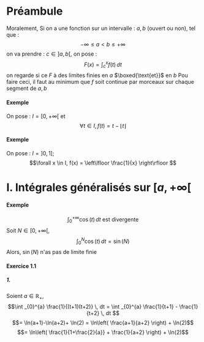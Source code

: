 # Préambule
Moralement, 
Si on a une fonction sur un intervalle : $a, b$ (ouvert ou non), tel que  : 
$$- \infty \leq a < b \leq + \infty$$
on va prendre : $c \in ]a, b[$, on pose :
$$F(x) = \int _{c}^{x} f(t) \, dt $$
on regarde si ce $F$ à des limites finies en $a$ $\boxed{\text{et}}$ en $b$
Pou faire ceci, il faut au minimum que $f$ soit continue par morceaux sur chaque segment de $a, b$

#### Exemple
On pose : $I = [0, + \infty[$ et
$$\forall t \in I, f(t) = t - \left\lfloor t \right\rfloor$$

#### Exemple
On pose : $I = ]0, 1]$; 
$$\forall x \in I, f(x) = \left\lfloor \frac{1}{x} \right\rfloor $$

# I. Intégrales généralisés sur $[a, +\infty[$
#### Exemple
$$\int_{0}^{+ \infty} \cos(t) \, dt \text{ est divergente}$$
Soit $N \in [0, + \infty[$, 
$$\int _{0}^{N} \cos(t) \, dt = \sin(N)$$
Alors, $\sin(N)$ n'as pas de limite finie

#### Exercice 1.1
##### 1.
Soient $a \in \mathbb{R}_{+}$, 
$$\int _{0}^{a} \frac{1}{(t+1)(t+2)} \, dt = \int _{0}^{a} \frac{1}{t+1} - \frac{1}{t+2} \, dt  $$
$$= \ln(a+1)-\ln(a+2)+ \ln(2) = \ln\left( \frac{a+1}{a+2} \right) + \ln(2)$$
$$= \ln\left( \frac{1}{1+\frac{2}{a}} + \frac{1}{a+2} \right) + \ln(2)$$
$$$$